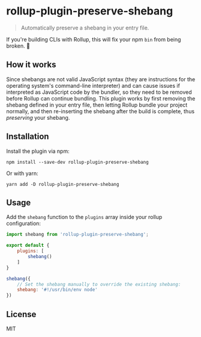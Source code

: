 # rollup-plugin-preserve-shebang

> Automatically preserve a shebang in your entry file.

If you're building CLIs with Rollup, this will fix your npm `bin` from being broken. 🥳

## How it works

Since shebangs are not valid JavaScript syntax (they are instructions for the operating system's command-line interpreter) and can cause issues if interpreted as JavaScript code by the bundler, so they need to be removed before Rollup can continue bundling. This plugin works by first removing the shebang defined in your entry file, then letting Rollup bundle your project normally, and then re-inserting the shebang after the build is complete, thus *preserving* your shebang.

## Installation

Install the plugin via npm:

```
npm install --save-dev rollup-plugin-preserve-shebang
```

Or with yarn:

```
yarn add -D rollup-plugin-preserve-shebang
```

## Usage

Add the `shebang` function to the `plugins` array inside your rollup configuration:

```js
import shebang from 'rollup-plugin-preserve-shebang';

export default {
    plugins: [
        shebang()
    ]
}
```

```js
shebang({
    // Set the shebang manually to override the existing shebang:
    shebang: '#!/usr/bin/env node'
})
```

## License

MIT

